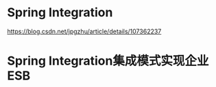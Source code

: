 # Spring Integration

https://blog.csdn.net/jpgzhu/article/details/107362237

# Spring Integration集成模式实现企业ESB